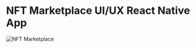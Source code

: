 # NFT Marketplace UI/UX React Native App
![NFT Marketplace](https://i.ibb.co/L189nN5/68747470733a2f2f692e6962622e636f2f58356b596476422f696d6167652e706e67.png)

